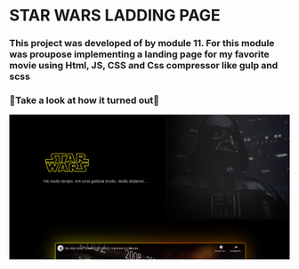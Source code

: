 # STAR WARS LADDING PAGE

### This project was developed of by module 11. For this module was proupose implementing a landing page for my favorite movie using Html, JS, CSS and Css compressor like gulp and scss

### 🌟Take a look at how it turned out🌟
![preview](./src/images/preview.png)
